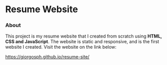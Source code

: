 # Resume Website
### About
This project is my resume website that I created from scratch using **HTML, CSS and JavaScript**. The website is static and responsive, and is the first website I created. Visit the website on the link below:

https://giorgosph.github.io/resume-site/
